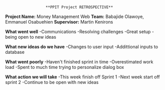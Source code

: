                       **PPIT Project RETROSPECTIVE**

**Project Name:** Money Management Web
**Team:** Babajide Olawoye, Emmanuel Osabuehien
**Supervisor:** Martin Kenirons


**What went well**
-Communications
-Resolving challenges
-Great setup 
-being open to new ideas



**What new ideas do we have**
-Changes to user input
-Addittional inputs to database

**What went poorly**
-Haven't finished sprint in time
-Overestimated work load
-Spent to much time trying to personalize dialog box


**What action we will take**
-This week finish off Sprint 1
-Next week start off sprint 2
-Continue to be open with new ideas
